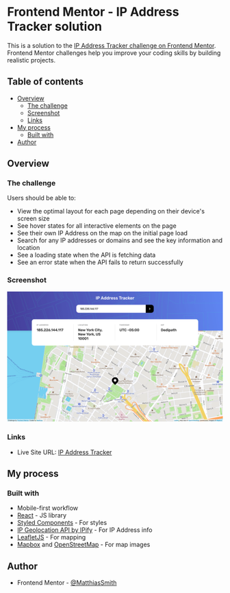 # Frontend Mentor - IP Address Tracker solution

This is a solution to the [IP Address Tracker challenge on Frontend Mentor](https://www.frontendmentor.io/challenges/ip-address-tracker-I8-0yYAH0). Frontend Mentor challenges help you improve your coding skills by building realistic projects. 

## Table of contents

- [Overview](#overview)
  - [The challenge](#the-challenge)
  - [Screenshot](#screenshot)
  - [Links](#links)
- [My process](#my-process)
  - [Built with](#built-with)
- [Author](#author)

## Overview

### The challenge

Users should be able to:

- View the optimal layout for each page depending on their device's screen size
- See hover states for all interactive elements on the page
- See their own IP Address on the map on the initial page load
- Search for any IP addresses or domains and see the key information and location
- See a loading state when the API is fetching data
- See an error state when the API fails to return successfully

### Screenshot

![alt test](screenshots/ScreenShot_IP-Address-Tracker.png)

### Links

<!-- - Solution URL: [Add solution URL here](https://your-solution-url.com) -->
- Live Site URL: [IP Address Tracker](https://ip-address-tracker-matthiassmith.vercel.app/)

## My process

### Built with

- Mobile-first workflow
- [React](https://reactjs.org/) - JS library
- [Styled Components](https://styled-components.com/) - For styles
- [IP Geolocation API by IPify](https://geo.ipify.org/) - For IP Address info
- [LeafletJS](https://leafletjs.com/) - For mapping
- [Mapbox](https://www.mapbox.com/) and [OpenStreetMap](https://www.openstreetmap.org/) - For map images

## Author

- Frontend Mentor - [@MatthiasSmith](https://www.frontendmentor.io/profile/MatthiasSmith)
